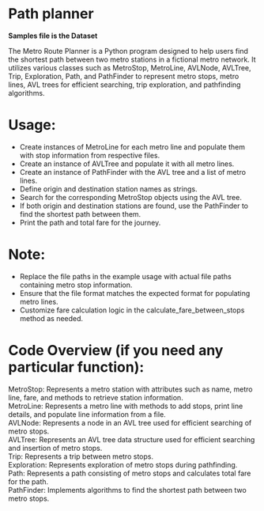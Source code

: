 # Path planner

**Samples file is the Dataset** </br>

The Metro Route Planner is a Python program designed to help users find the shortest path between two metro stations in a fictional metro network. It utilizes various classes such as MetroStop, MetroLine, AVLNode, AVLTree, Trip, Exploration, Path, and PathFinder to represent metro stops, metro lines, AVL trees for efficient searching, trip exploration, and pathfinding algorithms.


# **Usage:**
- Create instances of MetroLine for each metro line and populate them with stop information from respective files.</br>
- Create an instance of AVLTree and populate it with all metro lines.</br>
- Create an instance of PathFinder with the AVL tree and a list of metro lines.</br>
- Define origin and destination station names as strings.</br>
- Search for the corresponding MetroStop objects using the AVL tree.</br>
- If both origin and destination stations are found, use the PathFinder to find the shortest path between them.</br>
- Print the path and total fare for the journey.</br>

# **Note:**
- Replace the file paths in the example usage with actual file paths containing metro stop information.</br>
- Ensure that the file format matches the expected format for populating metro lines.</br>
- Customize fare calculation logic in the calculate_fare_between_stops method as needed.

# Code Overview (if you need any particular function):

MetroStop: Represents a metro station with attributes such as name, metro line, fare, and methods to retrieve station information.</br>
MetroLine: Represents a metro line with methods to add stops, print line details, and populate line information from a file.</br>
AVLNode: Represents a node in an AVL tree used for efficient searching of metro stops.</br>
AVLTree: Represents an AVL tree data structure used for efficient searching and insertion of metro stops.</br>
Trip: Represents a trip between metro stops.</br>
Exploration: Represents exploration of metro stops during pathfinding.</br>
Path: Represents a path consisting of metro stops and calculates total fare for the path.</br>
PathFinder: Implements algorithms to find the shortest path between two metro stops.
